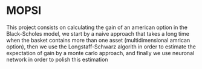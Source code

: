 # MOPSI

This project consists on calculating the gain of an american option in the Black-Scholes model,
we start by a naive approach that takes a long time when the basket contains more than one asset 
(multidimensional amrican option), then we use the Longstaff-Schwarz algorith in order to estimate the expectation 
of gain by a monte carlo approach, and finally we use neuronal network in order to polish this estimation
